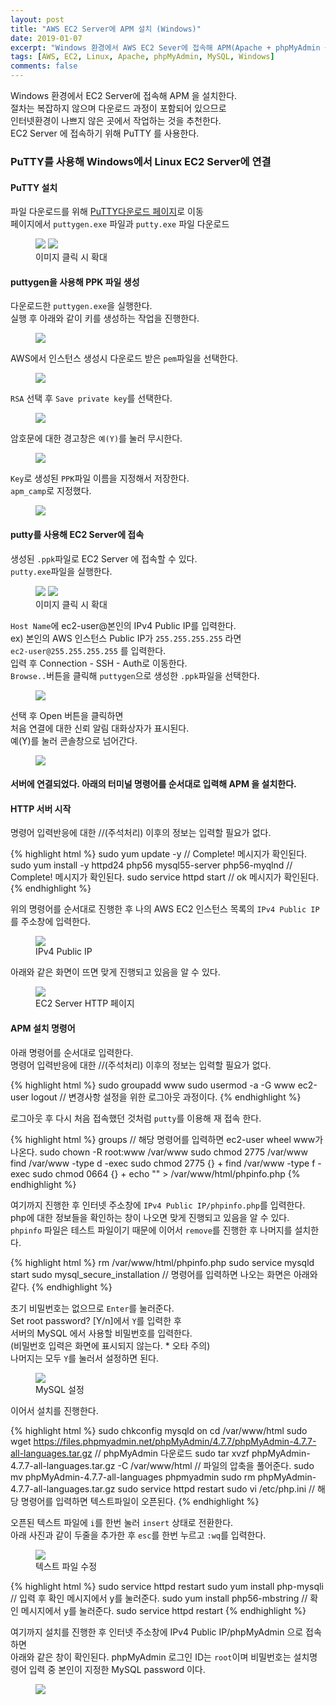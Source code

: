 ```yaml
---
layout: post
title: "AWS EC2 Server에 APM 설치 (Windows)"
date: 2019-01-07
excerpt: "Windows 환경에서 AWS EC2 Sever에 접속해 APM(Apache + phpMyAdmin + MySQL) 설치하기"
tags: [AWS, EC2, Linux, Apache, phpMyAdmin, MySQL, Windows]
comments: false
---
```


Windows 환경에서 EC2 Server에 접속해 APM 을 설치한다.  
절차는 복잡하지 않으며 다운로드 과정이 포함되어 있으므로  
인터넷환경이 나쁘지 않은 곳에서 작업하는 것을 추천한다.  
EC2 Server 에 접속하기 위해 PuTTY 를 사용한다.

### PuTTY를 사용해 Windows에서 Linux EC2 Server에 연결

#### PuTTY 설치

파일 다운로드를 위해 <a href="https://www.chiark.greenend.org.uk/~sgtatham/putty/">PuTTY다운로드 페이지</a>로 이동  
페이지에서 `puttygen.exe` 파일과 `putty.exe` 파일 다운로드

<figure class="half">
	<a href="{{site.url}}/assets/img/post/ec2_windows/server_1.JPG"><img src="{{site.url}}/assets/img/post/ec2_windows/server_1.JPG"></a>
	<a href="{{site.url}}/assets/img/post/ec2_windows/server_2.JPG"><img src="{{site.url}}/assets/img/post/ec2_windows/server_2.JPG"></a>
	<figcaption>이미지 클릭 시 확대</figcaption>
</figure>

#### puttygen을 사용해 PPK 파일 생성

다운로드한 `puttygen.exe`을 실행한다.  
실행 후 아래와 같이 키를 생성하는 작업을 진행한다.

<figure>
	<a href="{{site.url}}/assets/img/post/ec2_windows/server_3.jpg"><img src="{{site.url}}/assets/img/post/ec2_windows/server_3.jpg"></a>
</figure>

AWS에서 인스턴스 생성시 다운로드 받은 `pem`파일을 선택한다.

<figure>
	<a href="{{site.url}}/assets/img/post/ec2_windows/server_4.JPG"><img src="{{site.url}}/assets/img/post/ec2_windows/server_4.JPG"></a>
</figure>

`RSA` 선택 후 `Save private key`를 선택한다.

<figure>
	<a href="{{site.url}}/assets/img/post/ec2_windows/server_5.JPG"><img src="{{site.url}}/assets/img/post/ec2_windows/server_5.JPG"></a>
</figure>

암호문에 대한 경고창은 `예(Y)`를 눌러 무시한다.

<figure>
	<a href="{{site.url}}/assets/img/post/ec2_windows/server_6.JPG"><img src="{{site.url}}/assets/img/post/ec2_windows/server_6.JPG"></a>
</figure>

`Key`로 생성된 `PPK`파일 이름을 지정해서 저장한다.  
`apm_camp`로 지정했다.

<figure>
	<a href="{{site.url}}/assets/img/post/ec2_windows/server_7.JPG"><img src="{{site.url}}/assets/img/post/ec2_windows/server_7.JPG"></a>
</figure>

#### putty를 사용해 EC2 Server에 접속

생성된 `.ppk`파일로 EC2 Server 에 접속할 수 있다.  
`putty.exe`파일을 실행한다.

<figure class="half">
  <a href="{{site.url}}/assets/img/post/ec2_windows/server_9.JPG"><img src="{{site.url}}/assets/img/post/ec2_windows/server_9.JPG"></a>
	<a href="{{site.url}}/assets/img/post/ec2_windows/server_8.JPG"><img src="{{site.url}}/assets/img/post/ec2_windows/server_8.JPG"></a>
	<figcaption>이미지 클릭 시 확대</figcaption>
</figure>

`Host Name`에 ec2-user@본인의 IPv4 Public IP를 입력한다.  
ex) 본인의 AWS 인스턴스 Public IP가 `255.255.255.255` 라면  
`ec2-user@255.255.255.255` 를 입력한다.  
입력 후 Connection - SSH - Auth로 이동한다.  
`Browse..`버튼을 클릭해 `puttygen`으로 생성한 `.ppk`파일을 선택한다.

<figure>
	<a href="{{site.url}}/assets/img/post/ec2_windows/server_10.JPG"><img src="{{site.url}}/assets/img/post/ec2_windows/server_10.JPG"></a>
</figure>

선택 후 Open 버튼을 클릭하면  
처음 연결에 대한 신뢰 알림 대화상자가 표시된다.  
예(Y)를 눌러 콘솔창으로 넘어간다.

<figure>
	<a href="{{site.url}}/assets/img/post/ec2_windows/server_11.JPG"><img src="{{site.url}}/assets/img/post/ec2_windows/server_11.JPG"></a>
</figure>

#### 서버에 연결되었다. 아래의 터미널 명령어를 순서대로 입력해 APM 을 설치한다.

#### HTTP 서버 시작

명령어 입력반응에 대한 //(주석처리) 이후의 정보는 입력할 필요가 없다.

{% highlight html %}
 sudo yum update -y // Complete! 메시지가 확인된다.
 sudo yum install -y httpd24 php56 mysql55-server php56-myqlnd // Complete! 메시지가 확인된다.
 sudo service httpd start // ok 메시지가 확인된다.
{% endhighlight %}

위의 명령어를 순서대로 진행한 후 나의 AWS EC2 인스턴스 목록의 `IPv4 Public IP`를 주소창에 입력한다.

<figure>
	<a href="{{site.url}}/assets/img/post/ec2_windows/server_12.JPG"><img src="{{site.url}}/assets/img/post/ec2_windows/server_12.JPG"></a>
	<figcaption>IPv4 Public IP</figcaption>
</figure>

아래와 같은 화면이 뜨면 맞게 진행되고 있음을 알 수 있다.

<figure>
	<a href="{{site.url}}/assets/img/post/ec2_windows/server_13.JPG"><img src="{{site.url}}/assets/img/post/ec2_windows/server_13.JPG"></a>
	<figcaption>EC2 Server HTTP 페이지</figcaption>
</figure>

#### APM 설치 명령어

아래 명령어를 순서대로 입력한다.  
명령어 입력반응에 대한 //(주석처리) 이후의 정보는 입력할 필요가 없다.

{% highlight html %}
 sudo groupadd www
 sudo usermod -a -G www ec2-user
 logout // 변경사항 설정을 위한 로그아웃 과정이다.
{% endhighlight %}

로그아웃 후 다시 처음 접속했던 것처럼 `putty`를 이용해 재 접속 한다.

{% highlight html %}
 groups // 해당 명령어를 입력하면 ec2-user wheel www가 나온다.
 sudo chown -R root:www /var/www
 sudo chmod 2775 /var/www
 find /var/www -type d -exec sudo chmod 2775 {} +
 find /var/www -type f -exec sudo chmod 0664 {} +
 echo "<?php phpinfo() ?>" > /var/www/html/phpinfo.php
{% endhighlight %}

여기까지 진행한 후 인터넷 주소창에 `IPv4 Public IP/phpinfo.php`를 입력한다.  
php에 대한 정보들을 확인하는 창이 나오면 맞게 진행되고 있음을 알 수 있다.  
`phpinfo` 파일은 테스트 파일이기 때문에 이어서 `remove`를 진행한 후 나머지를 설치한다.

{% highlight html %}
 rm /var/www/html/phpinfo.php
 sudo service mysqld start
 sudo mysql_secure_installation // 명령어를 입력하면 나오는 화면은 아래와 같다.
{% endhighlight %}

초기 비밀번호는 없으므로 `Enter`를 눌러준다.  
Set root password? [Y/n]에서 `Y`를 입력한 후  
서버의 MySQL 에서 사용할 비밀번호를 입력한다.  
(비밀번호 입력은 화면에 표시되지 않는다. * 오타 주의)  
나머지는 모두 `Y`를 눌러서 설정하면 된다.

<figure>
	<a href="{{site.url}}/assets/img/post/ec2_windows/server_14.JPG"><img src="{{site.url}}/assets/img/post/ec2_windows/server_14.JPG"></a>
	<figcaption>MySQL 설정</figcaption>
</figure>

이어서 설치를 진행한다.

{% highlight html %}
 sudo chkconfig mysqld on
 cd /var/www/html
 sudo wget https://files.phpmyadmin.net/phpMyAdmin/4.7.7/phpMyAdmin-4.7.7-all-languages.tar.gz // phpMyAdmin 다운로드
 sudo tar xvzf phpMyAdmin-4.7.7-all-languages.tar.gz -C /var/www/html // 파일의 압축을 풀어준다.
 sudo mv phpMyAdmin-4.7.7-all-languages phpmyadmin
 sudo rm phpMyAdmin-4.7.7-all-languages.tar.gz
 sudo service httpd restart
 sudo vi /etc/php.ini // 해당 명령어를 입력하면 텍스트파일이 오픈된다.
{% endhighlight %}

오픈된 텍스트 파일에 `i`를 한번 눌러 `insert` 상태로 전환한다.  
아래 사진과 같이 두줄을 추가한 후 `esc`를 한번 누르고 `:wq`를 입력한다.

<figure>
	<a href="{{site.url}}/assets/img/post/ec2_windows/server_15.JPG"><img src="{{site.url}}/assets/img/post/ec2_windows/server_15.JPG"></a>
	<figcaption>텍스트 파일 수정</figcaption>
</figure>

{% highlight html %}
 sudo service httpd restart
 sudo yum install php-mysqli // 입력 후 확인 메시지에서 y를 눌러준다.
 sudo yum install php56-mbstring // 확인 메시지에서 y를 눌러준다.
 sudo service httpd restart
{% endhighlight %}

여기까지 설치를 진행한 후 인터넷 주소창에 IPv4 Public IP/phpMyAdmin 으로 접속하면  
아래와 같은 창이 확인된다.
phpMyAdmin 로그인 ID는 `root`이며 비밀번호는 설치명령어 입력 중 본인이 지정한 MySQL password 이다.

<figure>
	<a href="{{site.url}}/assets/img/post/ec2_windows/server_16.JPG"><img src="{{site.url}}/assets/img/post/ec2_windows/server_16.JPG"></a>
</figure>
